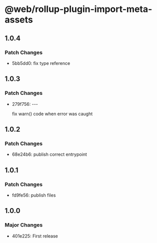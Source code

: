 # @web/rollup-plugin-import-meta-assets

## 1.0.4

### Patch Changes

- 5bb5dd0: fix type reference

## 1.0.3

### Patch Changes

- 279f756: ---

  fix warn() code when error was caught

## 1.0.2

### Patch Changes

- 68e24b6: publish correct entrypoint

## 1.0.1

### Patch Changes

- fd9fe56: publish files

## 1.0.0

### Major Changes

- 401e225: First release
